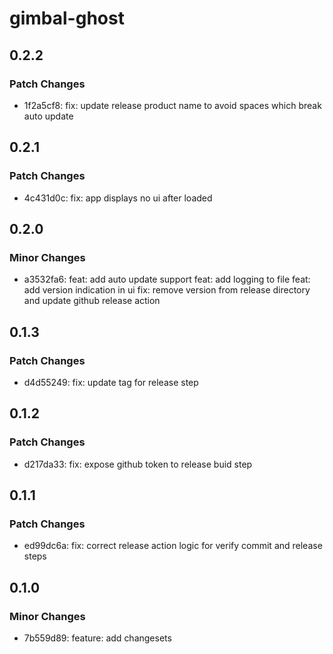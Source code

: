 # gimbal-ghost

## 0.2.2

### Patch Changes

- 1f2a5cf8: fix: update release product name to avoid spaces which break auto update

## 0.2.1

### Patch Changes

- 4c431d0c: fix: app displays no ui after loaded

## 0.2.0

### Minor Changes

- a3532fa6: feat: add auto update support
  feat: add logging to file
  feat: add version indication in ui
  fix: remove version from release directory and update github release action

## 0.1.3

### Patch Changes

- d4d55249: fix: update tag for release step

## 0.1.2

### Patch Changes

- d217da33: fix: expose github token to release buid step

## 0.1.1

### Patch Changes

- ed99dc6a: fix: correct release action logic for verify commit and release steps

## 0.1.0

### Minor Changes

- 7b559d89: feature: add changesets

